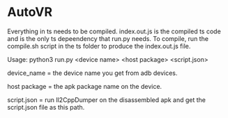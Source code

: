 # AutoVR
Everything in ts needs to be compiled. index.out.js is the compiled ts code and is the only ts depeendency that run.py needs. To compile, run the compile.sh script in the ts folder to produce the index.out.js file.


Usage: python3 run.py \<device name\> \<host package\> \<script.json\>

device\_name = the device name you get from adb devices.

host package = the apk package name on the device.

script.json = run Il2CppDumper on the disassembled apk and get the script.json file as this path.

